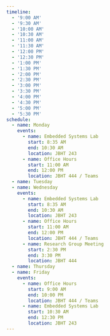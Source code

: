 ```yaml
---
timeline:
  - '9:00 AM'
  - '9:30 AM'
  - '10:00 AM'
  - '10:30 AM'
  - '11:00 AM'
  - '11:30 AM'
  - '12:00 PM'
  - '12:30 PM'
  - '1:00 PM'
  - '1:30 PM'
  - '2:00 PM'
  - '2:30 PM'
  - '3:00 PM'
  - '3:30 PM'
  - '4:00 PM'
  - '4:30 PM'
  - '5:00 PM'
  - '5:30 PM'
schedule:
  - name: Monday
    events:
      - name: Embedded Systems Lab
        start: 8:35 AM
        end: 10:30 AM
        location: JBHT 243
      - name: Office Hours
        start: 11:00 AM
        end: 12:00 PM
        location: JBHT 444 / Teams
  - name: Tuesday
  - name: Wednesday
    events:
      - name: Embedded Systems Lab
        start: 8:35 AM
        end: 10:30 AM
        location: JBHT 243
      - name: Office Hours
        start: 11:00 AM
        end: 12:00 PM
        location: JBHT 444 / Teams
      - name: Research Group Meeting
        start: 2:30 PM
        end: 3:30 PM
        location: JBHT 444
  - name: Thursday
  - name: Friday
    events:
      - name: Office Hours
        start: 9:00 AM
        end: 10:00 PM
        location: JBHT 444 / Teams
      - name: Embedded Systems Lab
        start: 10:30 AM
        end: 12:30 PM
        location: JBHT 243
---
```

